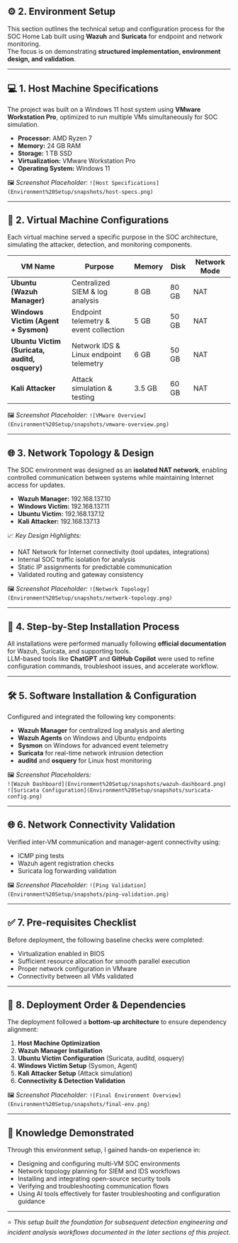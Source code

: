 ## ⚙️ 2. Environment Setup

This section outlines the technical setup and configuration process for the SOC Home Lab built using **Wazuh** and **Suricata** for endpoint and network monitoring.  
The focus is on demonstrating **structured implementation, environment design, and validation**.

---

## 💻 1. Host Machine Specifications
The project was built on a Windows 11 host system using **VMware Workstation Pro**, optimized to run multiple VMs simultaneously for SOC simulation.

- **Processor:** AMD Ryzen 7  
- **Memory:** 24 GB RAM  
- **Storage:** 1 TB SSD  
- **Virtualization:** VMware Workstation Pro  
- **Operating System:** Windows 11  

🖼️ *Screenshot Placeholder:* `![Host Specifications](Environment%20Setup/snapshots/host-specs.png)`

---

## 🧱 2. Virtual Machine Configurations
Each virtual machine served a specific purpose in the SOC architecture, simulating the attacker, detection, and monitoring components.

| VM Name                                       | Purpose                                | Memory | Disk  | Network Mode |
|-----------------------------------------------|----------------------------------------|--------|-------|--------------|
| **Ubuntu (Wazuh Manager)**                    | Centralized SIEM & log analysis        | 8 GB   | 80 GB | NAT          |
| **Windows Victim (Agent + Sysmon)**           | Endpoint telemetry & event collection  | 5 GB   | 50 GB | NAT          |
| **Ubuntu Victim (Suricata, auditd, osquery)** | Network IDS & Linux endpoint telemetry | 6 GB   | 50 GB | NAT          |
| **Kali Attacker**                             | Attack simulation & testing            | 3.5 GB | 60 GB | NAT          |

🖼️ *Screenshot Placeholder:* `![VMware Overview](Environment%20Setup/snapshots/vmware-overview.png)`

---

## 🌐 3. Network Topology & Design
The SOC environment was designed as an **isolated NAT network**, enabling controlled communication between systems while maintaining Internet access for updates.

- **Wazuh Manager:** 192.168.137.10  
- **Windows Victim:** 192.168.137.11  
- **Ubuntu Victim:** 192.168.137.12  
- **Kali Attacker:** 192.168.137.13  

📈 *Key Design Highlights:*
- NAT Network for Internet connectivity (tool updates, integrations)  
- Internal SOC traffic isolation for analysis  
- Static IP assignments for predictable communication  
- Validated routing and gateway consistency  

🖼️ *Screenshot Placeholder:* `![Network Topology](Environment%20Setup/snapshots/network-topology.png)`

---

## 🧩 4. Step-by-Step Installation Process
All installations were performed manually following **official documentation** for Wazuh, Suricata, and supporting tools.  
LLM-based tools like **ChatGPT** and **GitHub Copilot** were used to refine configuration commands, troubleshoot issues, and accelerate workflow.

---

## 🛠️ 5. Software Installation & Configuration
Configured and integrated the following key components:
- **Wazuh Manager** for centralized log analysis and alerting  
- **Wazuh Agents** on Windows and Ubuntu endpoints  
- **Sysmon** on Windows for advanced event telemetry  
- **Suricata** for real-time network intrusion detection  
- **auditd** and **osquery** for Linux host monitoring  

🖼️ *Screenshot Placeholders:*  
`![Wazuh Dashboard](Environment%20Setup/snapshots/wazuh-dashboard.png)`  
`![Suricata Configuration](Environment%20Setup/snapshots/suricata-config.png)`

---

## 🌐 6. Network Connectivity Validation
Verified inter-VM communication and manager-agent connectivity using:
- ICMP ping tests  
- Wazuh agent registration checks  
- Suricata log forwarding validation  

🖼️ *Screenshot Placeholder:* `![Ping Validation](Environment%20Setup/snapshots/ping-validation.png)`

---

## ✅ 7. Pre-requisites Checklist
Before deployment, the following baseline checks were completed:
- Virtualization enabled in BIOS  
- Sufficient resource allocation for smooth parallel execution  
- Proper network configuration in VMware  
- Connectivity between all VMs validated  

---

## 🚀 8. Deployment Order & Dependencies
The deployment followed a **bottom-up architecture** to ensure dependency alignment:

1. **Host Machine Optimization**
2. **Wazuh Manager Installation**
3. **Ubuntu Victim Configuration** (Suricata, auditd, osquery)
4. **Windows Victim Setup** (Sysmon, Agent)
5. **Kali Attacker Setup** (Attack simulation)
6. **Connectivity & Detection Validation**

🖼️ *Screenshot Placeholder:* `![Final Environment Overview](Environment%20Setup/snapshots/final-env.png)`

---

## 🧠 Knowledge Demonstrated
Through this environment setup, I gained hands-on experience in:
- Designing and configuring multi-VM SOC environments  
- Network topology planning for SIEM and IDS workflows  
- Installing and integrating open-source security tools  
- Verifying and troubleshooting communication flows  
- Using AI tools effectively for faster troubleshooting and configuration guidance  

---

⭐ *This setup built the foundation for subsequent detection engineering and incident analysis workflows documented in the later sections of this project.*

